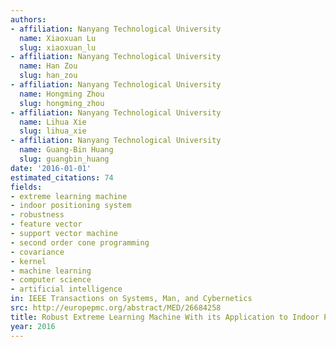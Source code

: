 ```yaml
---
authors:
- affiliation: Nanyang Technological University
  name: Xiaoxuan Lu
  slug: xiaoxuan_lu
- affiliation: Nanyang Technological University
  name: Han Zou
  slug: han_zou
- affiliation: Nanyang Technological University
  name: Hongming Zhou
  slug: hongming_zhou
- affiliation: Nanyang Technological University
  name: Lihua Xie
  slug: lihua_xie
- affiliation: Nanyang Technological University
  name: Guang-Bin Huang
  slug: guangbin_huang
date: '2016-01-01'
estimated_citations: 74
fields:
- extreme learning machine
- indoor positioning system
- robustness
- feature vector
- support vector machine
- second order cone programming
- covariance
- kernel
- machine learning
- computer science
- artificial intelligence
in: IEEE Transactions on Systems, Man, and Cybernetics
src: http://europepmc.org/abstract/MED/26684258
title: Robust Extreme Learning Machine With its Application to Indoor Positioning
year: 2016
---
```

